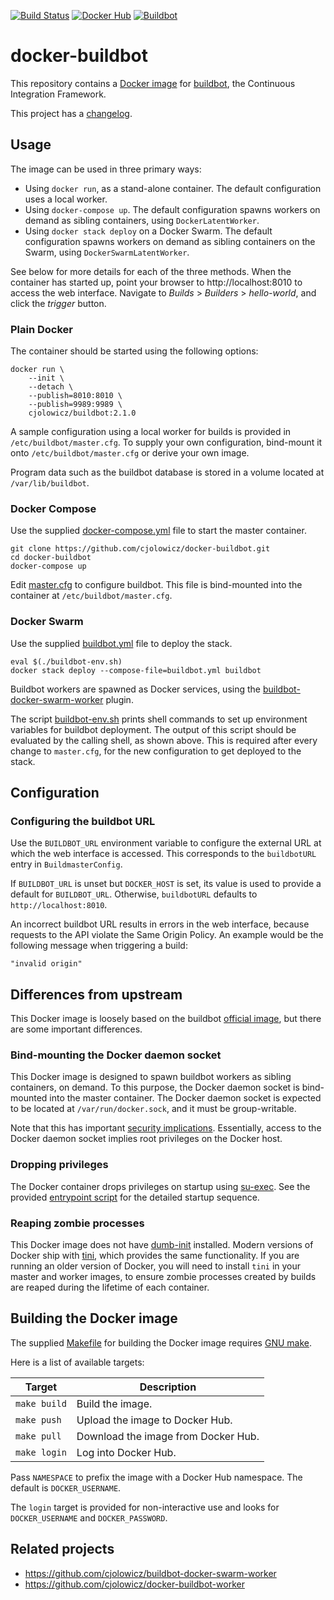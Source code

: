 [![Build Status](https://travis-ci.com/cjolowicz/docker-buildbot.svg?branch=master)](https://travis-ci.com/cjolowicz/docker-buildbot)
[![Docker Hub](https://img.shields.io/docker/cloud/build/cjolowicz/buildbot.svg)](https://hub.docker.com/r/cjolowicz/buildbot)
[![Buildbot](https://img.shields.io/badge/buildbot-2.1.0-brightgreen.svg)](https://buildbot.net/)

# docker-buildbot

This repository contains a [Docker image](buildbot/Dockerfile) for
[buildbot](https://buildbot.net/), the Continuous Integration
Framework.

This project has a [changelog](CHANGELOG.md).

## Usage

The image can be used in three primary ways:

- Using `docker run`, as a stand-alone container. The default
  configuration uses a local worker.
- Using `docker-compose up`. The default configuration spawns workers
  on demand as sibling containers, using `DockerLatentWorker`.
- Using `docker stack deploy` on a Docker Swarm. The default
  configuration spawns workers on demand as sibling containers on the
  Swarm, using `DockerSwarmLatentWorker`.

See below for more details for each of the three methods. When the
container has started up, point your browser to http://localhost:8010
to access the web interface. Navigate to _Builds_ > _Builders_ >
_hello-world_, and click the _trigger_ button.

### Plain Docker

The container should be started using the following options:

```
docker run \
    --init \
    --detach \
    --publish=8010:8010 \
    --publish=9989:9989 \
    cjolowicz/buildbot:2.1.0
```

A sample configuration using a local worker for builds is provided in
`/etc/buildbot/master.cfg`. To supply your own configuration,
bind-mount it onto `/etc/buildbot/master.cfg` or derive your own
image.

Program data such as the buildbot database is stored in a volume
located at `/var/lib/buildbot`.

### Docker Compose

Use the supplied [docker-compose.yml](docker-compose.yml) file to
start the master container.

```shell
git clone https://github.com/cjolowicz/docker-buildbot.git
cd docker-buildbot
docker-compose up
```

Edit [master.cfg](master.cfg) to configure buildbot. This file is
bind-mounted into the container at `/etc/buildbot/master.cfg`.

### Docker Swarm

Use the supplied [buildbot.yml](buildbot.yml) file to deploy the
stack.

```shell
eval $(./buildbot-env.sh)
docker stack deploy --compose-file=buildbot.yml buildbot
```

Buildbot workers are spawned as Docker services, using the
[buildbot-docker-swarm-worker](https://pypi.org/project/buildbot-docker-swarm-worker/)
plugin.

The script [buildbot-env.sh](buildbot-env.sh) prints shell commands to
set up environment variables for buildbot deployment. The output of
this script should be evaluated by the calling shell, as shown
above. This is required after every change to `master.cfg`, for the
new configuration to get deployed to the stack.

## Configuration

### Configuring the buildbot URL

Use the `BUILDBOT_URL` environment variable to configure the external
URL at which the web interface is accessed. This corresponds to the
`buildbotURL` entry in `BuildmasterConfig`.

If `BUILDBOT_URL` is unset but `DOCKER_HOST` is set, its value is used
to provide a default for `BUILDBOT_URL`. Otherwise, `buildbotURL`
defaults to `http://localhost:8010`.

An incorrect buildbot URL results in errors in the web interface,
because requests to the API violate the Same Origin Policy. An example
would be the following message when triggering a build:

    "invalid origin"

## Differences from upstream

This Docker image is loosely based on the buildbot
[official image](https://github.com/buildbot/buildbot/tree/master/master/Dockerfile),
but there are some important differences.

### Bind-mounting the Docker daemon socket

This Docker image is designed to spawn buildbot workers as sibling
containers, on demand. To this purpose, the Docker daemon socket is
bind-mounted into the master container. The Docker daemon socket is
expected to be located at `/var/run/docker.sock`, and it must be
group-writable.

Note that this has important
[security implications](https://docs.docker.com/engine/security/security/). Essentially,
access to the Docker daemon socket implies root privileges on the
Docker host.

### Dropping privileges

The Docker container drops privileges on startup using
[su-exec](https://github.com/ncopa/su-exec). See the provided
[entrypoint script](buildbot/docker-entrypoint.sh) for the
detailed startup sequence.

### Reaping zombie processes

This Docker image does not have
[dumb-init](https://github.com/Yelp/dumb-init) installed. Modern
versions of Docker ship with [tini](https://github.com/krallin/tini),
which provides the same functionality. If you are running an older
version of Docker, you will need to install `tini` in your master and
worker images, to ensure zombie processes created by builds are reaped
during the lifetime of each container.

## Building the Docker image

The supplied [Makefile](Makefile) for building the Docker image
requires [GNU make](https://www.gnu.org/software/make/).

Here is a list of available targets:

| Target | Description |
| --- | --- |
| `make build` | Build the image. |
| `make push` | Upload the image to Docker Hub. |
| `make pull` | Download the image from Docker Hub. |
| `make login` | Log into Docker Hub. |

Pass `NAMESPACE` to prefix the image with a Docker Hub namespace. The
default is `DOCKER_USERNAME`.

The `login` target is provided for non-interactive use and looks
for `DOCKER_USERNAME` and `DOCKER_PASSWORD`.

## Related projects

- https://github.com/cjolowicz/buildbot-docker-swarm-worker
- https://github.com/cjolowicz/docker-buildbot-worker
